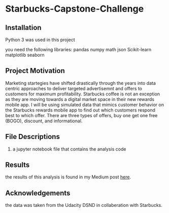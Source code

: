 # Starbucks-Capstone-Challenge

## Installation <a name="installation"></a>

Python 3 was used in this project

you need the following libraries: 
pandas
numpy 
math
json
Scikit-learn
matplotlib
seaborn 

## Project Motivation<a name="motivation"></a>

Marketing startegies have shifted drastically through the years into data centric approaches to deliver targeted advertisemnt and offers to customers for maximum profitability. Starbucks coffee is not an exception as they are moving towards a digital market space in their new rewards mobile app. I will be using simulated data that mimics customer behavior on the Starbucks rewards mobile app to find out which customers respond best to which offer. There are three types of offers, buy one get one free (BOGO), discount, and informational.

## File Descriptions <a name="files"></a>

1. a jupyter notebook file that contains the analysis code

## Results<a name="results"></a>

the results of this analysis is found in my Medium post [here](https://rawanalkha.medium.com/using-demographic-segmentation-to-predict-suitable-offers-for-starbucks-customers-3ed0be58cd90).

## Acknowledgements<a name="licensing"></a>

the data was taken from the Udacity DSND in collaberation with Starbucks. 

